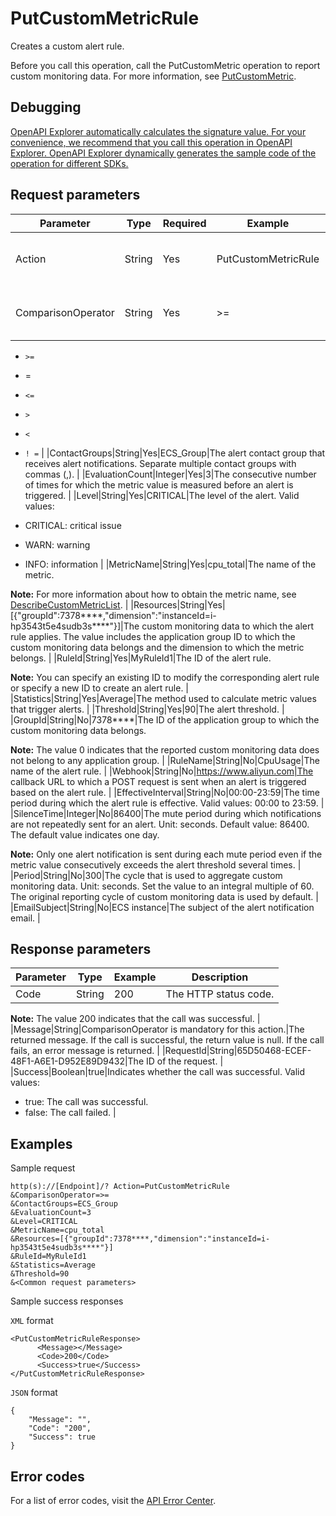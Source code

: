 # PutCustomMetricRule

Creates a custom alert rule.

Before you call this operation, call the PutCustomMetric operation to report custom monitoring data. For more information, see [PutCustomMetric](~~115004~~).

## Debugging

[OpenAPI Explorer automatically calculates the signature value. For your convenience, we recommend that you call this operation in OpenAPI Explorer. OpenAPI Explorer dynamically generates the sample code of the operation for different SDKs.](https://api.aliyun.com/#product=Cms&api=PutCustomMetricRule&type=RPC&version=2019-01-01)

## Request parameters

|Parameter|Type|Required|Example|Description|
|---------|----|--------|-------|-----------|
|Action|String|Yes|PutCustomMetricRule|The operation that you want to perform. Set the value to PutCustomMetricRule. |
|ComparisonOperator|String|Yes|\>=|The comparison operator before the threshold. Valid values:

 -   `>=`
-   =
-   `<=`
-   `>`
-   `<`
-   `! =` |
|ContactGroups|String|Yes|ECS\_Group|The alert contact group that receives alert notifications. Separate multiple contact groups with commas \(,\). |
|EvaluationCount|Integer|Yes|3|The consecutive number of times for which the metric value is measured before an alert is triggered. |
|Level|String|Yes|CRITICAL|The level of the alert. Valid values:

 -   CRITICAL: critical issue
-   WARN: warning
-   INFO: information |
|MetricName|String|Yes|cpu\_total|The name of the metric.

 **Note:** For more information about how to obtain the metric name, see [DescribeCustomMetricList](~~115005~~). |
|Resources|String|Yes|\[\{"groupId":7378\*\*\*\*,"dimension":"instanceId=i-hp3543t5e4sudb3s\*\*\*\*"\}\]|The custom monitoring data to which the alert rule applies. The value includes the application group ID to which the custom monitoring data belongs and the dimension to which the metric belongs. |
|RuleId|String|Yes|MyRuleId1|The ID of the alert rule.

 **Note:** You can specify an existing ID to modify the corresponding alert rule or specify a new ID to create an alert rule. |
|Statistics|String|Yes|Average|The method used to calculate metric values that trigger alerts. |
|Threshold|String|Yes|90|The alert threshold. |
|GroupId|String|No|7378\*\*\*\*|The ID of the application group to which the custom monitoring data belongs.

 **Note:** The value 0 indicates that the reported custom monitoring data does not belong to any application group. |
|RuleName|String|No|CpuUsage|The name of the alert rule. |
|Webhook|String|No|https://www.aliyun.com|The callback URL to which a POST request is sent when an alert is triggered based on the alert rule. |
|EffectiveInterval|String|No|00:00-23:59|The time period during which the alert rule is effective. Valid values: 00:00 to 23:59. |
|SilenceTime|Integer|No|86400|The mute period during which notifications are not repeatedly sent for an alert. Unit: seconds. Default value: 86400. The default value indicates one day.

 **Note:** Only one alert notification is sent during each mute period even if the metric value consecutively exceeds the alert threshold several times. |
|Period|String|No|300|The cycle that is used to aggregate custom monitoring data. Unit: seconds. Set the value to an integral multiple of 60. The original reporting cycle of custom monitoring data is used by default. |
|EmailSubject|String|No|ECS instance|The subject of the alert notification email. |

## Response parameters

|Parameter|Type|Example|Description|
|---------|----|-------|-----------|
|Code|String|200|The HTTP status code.

 **Note:** The value 200 indicates that the call was successful. |
|Message|String|ComparisonOperator is mandatory for this action.|The returned message. If the call is successful, the return value is null. If the call fails, an error message is returned. |
|RequestId|String|65D50468-ECEF-48F1-A6E1-D952E89D9432|The ID of the request. |
|Success|Boolean|true|Indicates whether the call was successful. Valid values:

 -   true: The call was successful.
-   false: The call failed. |

## Examples

Sample request

```
http(s)://[Endpoint]/? Action=PutCustomMetricRule
&ComparisonOperator=>=
&ContactGroups=ECS_Group
&EvaluationCount=3
&Level=CRITICAL
&MetricName=cpu_total
&Resources=[{"groupId":7378****,"dimension":"instanceId=i-hp3543t5e4sudb3s****"}]
&RuleId=MyRuleId1
&Statistics=Average
&Threshold=90
&<Common request parameters>
```

Sample success responses

`XML` format

```
<PutCustomMetricRuleResponse>
	  <Message></Message>
	  <Code>200</Code>
	  <Success>true</Success>
</PutCustomMetricRuleResponse>
```

`JSON` format

```
{
	"Message": "",
	"Code": "200",
	"Success": true
}
```

## Error codes

For a list of error codes, visit the [API Error Center](https://error-center.alibabacloud.com/status/product/Cms).

